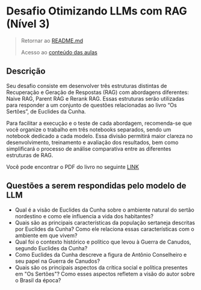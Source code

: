 # Desafio Otimizando LLMs com RAG (Nível 3)

> Retornar ao [README.md](../../../../README.md)
>
> Acesso ao [conteúdo das aulas](../n3.md)

## Descrição

Seu desafio consiste em desenvolver três estruturas distintas de Recuperação e Geração de Respostas (RAG) com abordagens diferentes: Naive RAG, Parent RAG e Rerank RAG. Essas estruturas serão utilizadas para responder a um conjunto de questões relacionadas ao livro “Os Sertões”, de Euclides da Cunha.

Para facilitar a execução e o teste de cada abordagem, recomenda-se que você organize o trabalho em três notebooks separados, sendo um notebook dedicado a cada modelo. Essa divisão permitirá maior clareza no desenvolvimento, treinamento e avaliação dos resultados, bem como simplificará o processo de análise comparativa entre as diferentes estruturas de RAG.

Você pode encontrar o PDF do livro no seguinte [LINK](https://fundar.org.br/wp-content/uploads/2021/06/os-sertoes.pdf)

## Questões a serem respondidas pelo modelo de LLM

- Qual é a visão de Euclides da Cunha sobre o ambiente natural do sertão nordestino e como ele influencia a vida dos habitantes?
- Quais são as principais características da população sertaneja descritas por Euclides da Cunha? Como ele relaciona essas características com o ambiente em que vivem?
- Qual foi o contexto histórico e político que levou à Guerra de Canudos, segundo Euclides da Cunha?
- Como Euclides da Cunha descreve a figura de Antônio Conselheiro e seu papel na Guerra de Canudos?
- Quais são os principais aspectos da crítica social e política presentes em "Os Sertões"? Como esses aspectos refletem a visão do autor sobre o Brasil da época?
